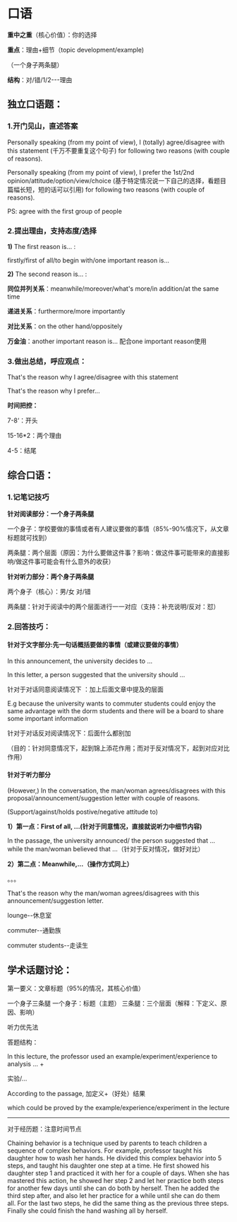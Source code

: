 # 口语

**重中之重**（核心价值）：你的选择

**重点**：理由+细节（topic development/example)

（一个身子两条腿）

**结构**：对/错/1/2---理由

## 独立口语题：

### 1.开门见山，直述答案

Personally speaking (from my point of view), I (totally) agree/disagree with this statement (千万不要重复这个句子) for following two reasons (with couple of reasons).

Personally speaking (from my point of view), I prefer the 1st/2nd opinion/attitude/option/view/choice (基于特定情况说一下自己的选择，看题目篇幅长短，短的话可以引用) for following two reasons (with couple of reasons).

PS: agree with the first group of people

### 2.提出理由，支持态度/选择

**1)** The first reason is... :

firstly/first of all/to begin with/one important reason is...

**2)** The second reason is... :

**同位并列关系**：meanwhile/moreover/what's more/in addition/at the same time

**递进关系**：furthermore/more importantly

**对比关系**：on the other hand/oppositely

**万金油**：another important reason is... 配合one important reason使用

### 3.做出总结，呼应观点：

That's the reason why I agree/disagree with this statement

That's the reason why I prefer...



**时间把控：**

7-8‘：开头

15-16*2：两个理由

4-5：结尾



## 综合口语：

### 1.记笔记技巧

**针对阅读部分：一个身子两条腿**

一个身子：学校要做的事情或者有人建议要做的事情（85%-90%情况下，从文章标题就可找到）

两条腿：两个层面（原因：为什么要做这件事？影响：做这件事可能带来的直接影响/做这件事可能会有什么意外的收获）

**针对听力部分：两个身子两条腿**

两个身子（核心）：男/女 对/错

两条腿：针对于阅读中的两个层面进行一一对应（支持：补充说明/反对：怼）

### 2.回答技巧：

#### 针对于文字部分:先一句话概括要做的事情（或建议要做的事情）

In this announcement, the university decides to ...

In this letter, a person suggested that the university should ...

针对于对话同意阅读情况下 ：加上后面文章中提及的层面

E.g because the university wants to commuter students could enjoy the same advantage with the dorm students and there will be a board to share some important information 

针对于对话反对阅读情况下：后面什么都别加

（目的：针对同意情况下，起到锦上添花作用；而对于反对情况下，起到对应对比作用）

#### 针对于听力部分

(However,) In the conversation, the man/woman agrees/disagrees with this proposal/announcement/suggestion letter with couple of reasons. 

 (Support/against/holds postive/negative attitude to)

**1）第一点：First of all, ...(针对于同意情况，直接就说听力中细节内容)**

In the passage, the university announced/ the person suggested that ... while the man/woman believed that ...（针对于反对情况，做好对比）

**2）第二点：Meanwhile,...（操作方式同上）**

。。。

That's the reason why the man/woman agrees/disagrees with this announcement/suggestion letter.





lounge--休息室

commuter--通勤族

commuter students--走读生



## 学术话题讨论：

第一要义：文章标题（95%的情况，其核心价值）

一个身子三条腿
一个身子：标题（主题）
三条腿：三个层面（解释：下定义、原因、影响）

听力优先法

答题结构：

ln this lecture, the professor used an example/experiment/experience to analysis ... + 

实验/...

According to the passage, 加定义+（好处）结果

which could be proved by the example/experience/experiment in the lecture

------

对于经历题：注意时间节点

Chaining behavior is a technique used by parents to teach children a sequence of complex behaviors. For example, professor taught his daughter how to wash her hands. He divided this complex behavior into 5 steps, and taught his daughter one step at a time. He first showed his daughter step 1 and practiced it with her for a couple of days. When she has mastered this action, he showed her step 2 and let her practice both steps for another few days until she can do both by herself. Then he added the third step after, and also let her practice for a while until she can do them all. For the last two steps, he did the same thing as the previous three steps. Finally she could finish the hand washing all by herself.

